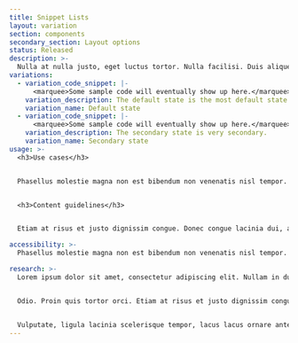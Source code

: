 ```yaml
---
title: Snippet Lists
layout: variation
section: components
secondary_section: Layout options
status: Released
description: >-
  Nulla at nulla justo, eget luctus tortor. Nulla facilisi. Duis aliquet egestas purus in blandit. Curabitur vulputate, ligula lacinia scelerisque tempor, lacus lacus ornare ante, ac egestas est urna sit amet arcu. Class aptent taciti sociosqu ad litora torquent per conubia nostra.
variations:
  - variation_code_snippet: |-
      <marquee>Some sample code will eventually show up here.</marquee>
    variation_description: The default state is the most default state of them all.
    variation_name: Default state
  - variation_code_snippet: |-
      <marquee>Some sample code will eventually show up here.</marquee>
    variation_description: The secondary state is very secondary.
    variation_name: Secondary state
usage: >-
  <h3>Use cases</h3>


  Phasellus molestie magna non est bibendum non venenatis nisl tempor. Suspendisse dictum feugiat nisl ut dapibus. Mauris iaculis porttitor posuere. Praesent id metus massa, ut blandit odio. Proin quis tortor orci. Etiam at risus.


  <h3>Content guidelines</h3>


  Etiam at risus et justo dignissim congue. Donec congue lacinia dui, a porttitor lectus condimentum laoreet. Nunc eu ullamcorper orci. Quisque eget odio ac lectus vestibulum faucibus eget in metus. In pellentesque faucibus vestibulum. Nulla at nulla justo, eget luctus tortor. Nulla facilisi. Duis aliquet egestas purus in.

accessibility: >-
  Phasellus molestie magna non est bibendum non venenatis nisl tempor. Suspendisse dictum feugiat nisl ut dapibus. Mauris iaculis porttitor posuere. Praesent id metus massa, ut blandit odio. Proin quis tortor orci. Etiam at risus et justo dignissim congue. Donec.

research: >-
  Lorem ipsum dolor sit amet, consectetur adipiscing elit. Nullam in dui mauris. Vivamus hendrerit arcu sed erat molestie vehicula. Sed auctor neque eu tellus rhoncus ut eleifend nibh porttitor. Ut in nulla enim. Phasellus molestie magna non est bibendum non venenatis nisl tempor. Suspendisse dictum feugiat nisl ut dapibus. Mauris iaculis porttitor posuere. Praesent id metus massa, ut blandit.


  Odio. Proin quis tortor orci. Etiam at risus et justo dignissim congue. Donec congue lacinia dui, a porttitor lectus condimentum laoreet. Nunc eu ullamcorper orci. Quisque eget odio ac lectus vestibulum faucibus eget in metus. In pellentesque faucibus vestibulum. Nulla at nulla justo, eget luctus tortor. Nulla facilisi. Duis aliquet egestas purus in blandit. Curabitur.


  Vulputate, ligula lacinia scelerisque tempor, lacus lacus ornare ante, ac egestas est urna sit amet arcu. Class aptent taciti sociosqu ad litora torquent per conubia nostra, per inceptos himenaeos. Sed molestie augue sit amet leo consequat posuere.
---
```

